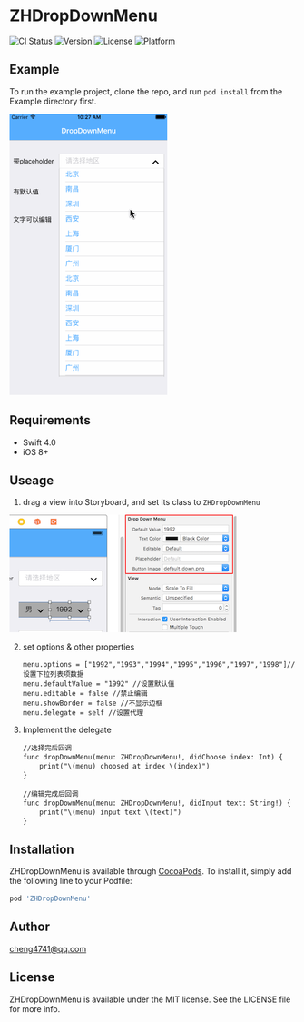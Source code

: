 # ZHDropDownMenu

[![CI Status](http://img.shields.io/travis/cheng4741@qq.com/ZHDropDownMenu.svg?style=flat)](https://travis-ci.org/cheng4741@qq.com/ZHDropDownMenu)
[![Version](https://img.shields.io/cocoapods/v/ZHDropDownMenu.svg?style=flat)](http://cocoapods.org/pods/ZHDropDownMenu)
[![License](https://img.shields.io/badge/license-MIT-green.svg?style=flat)](http://cocoapods.org/pods/ZHDropDownMenu)
[![Platform](https://img.shields.io/cocoapods/p/ZHDropDownMenu.svg?style=flat)](http://cocoapods.org/pods/ZHDropDownMenu)

## Example

To run the example project, clone the repo, and run `pod install` from the Example directory first.

![](ScreenShot/ScreenShot2.gif)

## Requirements
* Swift 4.0
* iOS 8+

## Useage

1. drag a view into Storyboard, and set its class to `ZHDropDownMenu `

![](ScreenShot/ScreenShot1.png)


2. set options & other properties

	```           
	menu.options = ["1992","1993","1994","1995","1996","1997","1998"]//设置下拉列表项数据
   menu.defaultValue = "1992" //设置默认值
   menu.editable = false //禁止编辑
   menu.showBorder = false //不显示边框
   menu.delegate = self //设置代理
   ```
   
   
3. Implement the delegate

	```    
	//选择完后回调
    func dropDownMenu(menu: ZHDropDownMenu!, didChoose index: Int) {
        print("\(menu) choosed at index \(index)")
    }
    
    //编辑完成后回调
    func dropDownMenu(menu: ZHDropDownMenu!, didInput text: String!) {
        print("\(menu) input text \(text)")
    }
    ```
 
## Installation

ZHDropDownMenu is available through [CocoaPods](http://cocoapods.org). To install
it, simply add the following line to your Podfile:

```ruby
pod 'ZHDropDownMenu'
```

## Author

cheng4741@qq.com

## License

ZHDropDownMenu is available under the MIT license. See the LICENSE file for more info.

